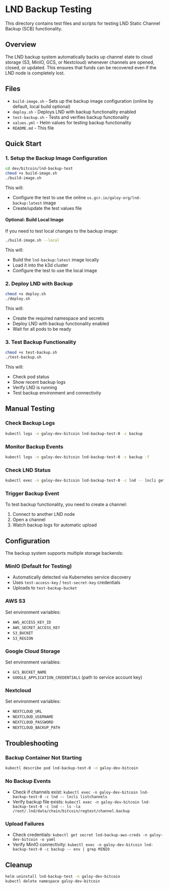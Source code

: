 # LND Backup Testing

This directory contains test files and scripts for testing LND Static Channel Backup (SCB) functionality.

## Overview

The LND backup system automatically backs up channel state to cloud storage (S3, MinIO, GCS, or Nextcloud) whenever channels are opened, closed, or updated. This ensures that funds can be recovered even if the LND node is completely lost.

## Files

- `build-image.sh` - Sets up the backup image configuration (online by default, local build optional)
- `deploy.sh` - Deploys LND with backup functionality enabled
- `test-backup.sh` - Tests and verifies backup functionality
- `values.yml` - Helm values for testing backup functionality
- `README.md` - This file

## Quick Start

### 1. Setup the Backup Image Configuration

```bash
cd dev/bitcoin/lnd-backup-test
chmod +x build-image.sh
./build-image.sh
```

This will:

- Configure the test to use the online `us.gcr.io/galoy-org/lnd-backup:latest` image
- Create/update the test values file

#### Optional: Build Local Image

If you need to test local changes to the backup image:

```bash
./build-image.sh --local
```

This will:

- Build the `lnd-backup:latest` image locally
- Load it into the k3d cluster
- Configure the test to use the local image

### 2. Deploy LND with Backup

```bash
chmod +x deploy.sh
./deploy.sh
```

This will:
- Create the required namespace and secrets
- Deploy LND with backup functionality enabled
- Wait for all pods to be ready

### 3. Test Backup Functionality

```bash
chmod +x test-backup.sh
./test-backup.sh
```

This will:
- Check pod status
- Show recent backup logs
- Verify LND is running
- Test backup environment and connectivity

## Manual Testing

### Check Backup Logs
```bash
kubectl logs -n galoy-dev-bitcoin lnd-backup-test-0 -c backup
```

### Monitor Backup Events
```bash
kubectl logs -n galoy-dev-bitcoin lnd-backup-test-0 -c backup -f
```

### Check LND Status
```bash
kubectl exec -n galoy-dev-bitcoin lnd-backup-test-0 -c lnd -- lncli getinfo
```

### Trigger Backup Event
To test backup functionality, you need to create a channel:
1. Connect to another LND node
2. Open a channel
3. Watch backup logs for automatic upload

## Configuration

The backup system supports multiple storage backends:

### MinIO (Default for Testing)
- Automatically detected via Kubernetes service discovery
- Uses `test-access-key` / `test-secret-key` credentials
- Uploads to `test-backup-bucket`

### AWS S3
Set environment variables:
- `AWS_ACCESS_KEY_ID`
- `AWS_SECRET_ACCESS_KEY`
- `S3_BUCKET`
- `S3_REGION`

### Google Cloud Storage
Set environment variables:
- `GCS_BUCKET_NAME`
- `GOOGLE_APPLICATION_CREDENTIALS` (path to service account key)

### Nextcloud
Set environment variables:
- `NEXTCLOUD_URL`
- `NEXTCLOUD_USERNAME`
- `NEXTCLOUD_PASSWORD`
- `NEXTCLOUD_BACKUP_PATH`

## Troubleshooting

### Backup Container Not Starting
```bash
kubectl describe pod lnd-backup-test-0 -n galoy-dev-bitcoin
```

### No Backup Events
- Check if channels exist: `kubectl exec -n galoy-dev-bitcoin lnd-backup-test-0 -c lnd -- lncli listchannels`
- Verify backup file exists: `kubectl exec -n galoy-dev-bitcoin lnd-backup-test-0 -c lnd -- ls -la /root/.lnd/data/chain/bitcoin/regtest/channel.backup`

### Upload Failures
- Check credentials: `kubectl get secret lnd-backup-aws-creds -n galoy-dev-bitcoin -o yaml`
- Verify MinIO connectivity: `kubectl exec -n galoy-dev-bitcoin lnd-backup-test-0 -c backup -- env | grep MINIO`

## Cleanup

```bash
helm uninstall lnd-backup-test -n galoy-dev-bitcoin
kubectl delete namespace galoy-dev-bitcoin
```
